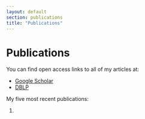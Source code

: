 ```yaml
---
layout: default
section: publications
title: "Publications"
---
```


# Publications

You can find open access links to all of my articles at:
- [Google Scholar](https://scholar.google.com/citations?user=XOjXz98AAAAJ&hl=en)
- [DBLP](http://dblp.uni-trier.de/pers/hd/w/Weber:Nicholas_M=)

My five most recent publications:

1. 

<object data="{{ post.gh-pages/publications/pdfs/Weber-CV.pdf}}" width="1000" height="1000" type='application/pdf'/>

<embed src="https://raw.githubusercontent.com/nniiicc/faculty_homepage/gh-pages/publications/pdfs/Weber-CV.pdf" width="600px" height="500px" />
